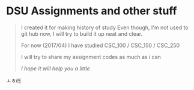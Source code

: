 # DSU Assignments and other stuff

> I created it for making history of study
> Even though, I'm not used to git hub now, I will try to build it up neat and clear.  
> 
> For now (2017/04) I have studied CSC_100 / CSC_150 / CSC_250
>
> I will try to share my assignment codes as much as i can
> 
>
> *I hope it will help you a little*

 ㅗㅎ러
